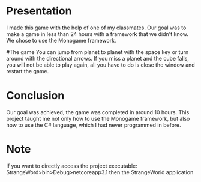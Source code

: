 # Presentation
I made this game with the help of one of my classmates. Our goal was to make a game in less than 24 hours with a framework that we didn't know. We chose to use the Monogame framework.

#The game
You can jump from planet to planet with the space key or turn around with the directional arrows. If you miss a planet and the cube falls, you will not be able to play again, all you have to do is close the window and restart the game.

# Conclusion
Our goal was achieved, the game was completed in around 10 hours. This project taught me not only how to use the Monogame framework, but also how to use the C# language, which I had never programmed in before.

# Note
If you want to directly access the project executable: StrangeWord>bin>Debug>netcoreapp3.1 then the StrangeWorld application
